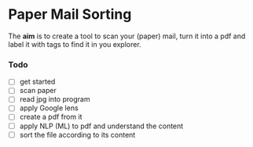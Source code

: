 # Paper Mail Sorting
The **aim** is to create a tool to scan your (paper) mail, turn it into a pdf and label it with tags to find it in you explorer.
### Todo
- [ ] get started
- [ ] scan paper
- [ ] read jpg into program
- [ ] apply Google lens
- [ ] create a pdf from it
- [ ] apply NLP (ML) to pdf and understand the content
- [ ] sort the file according to its content

<!--stackedit_data:
eyJoaXN0b3J5IjpbNDkxODg3MjU0XX0=
-->